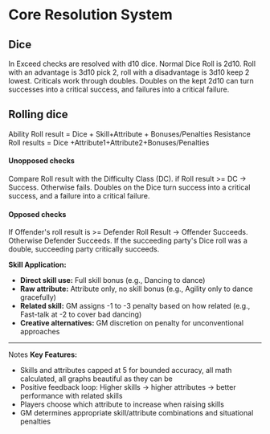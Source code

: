 # Core Resolution System
## Dice
In Exceed checks are resolved with d10 dice.
Normal Dice Roll is 2d10. Roll with an advantage is 3d10 pick 2, roll with a disadvantage is 3d10 keep 2 lowest. 
Criticals work through doubles. Doubles on the kept 2d10 can turn successes into a critical success, and failures into a critical failure.
## Rolling dice
Ability Roll result = Dice + Skill+Attribute + Bonuses/Penalties
Resistance Roll results = Dice +Attribute1+Attribute2+Bonuses/Penalties
#### Unopposed checks 
Compare Roll result with the Difficulty Class (DC). if Roll result >= DC -> Success. Otherwise fails.
Doubles on the Dice turn success into a critical success, and a failure into a critical failure.
#### Opposed checks
If Offender's roll result is >= Defender Roll Result -> Offender Succeeds. Otherwise Defender Succeeds.
If the succeeding party's Dice roll was a double, succeeding party critically succeeds.


**Skill Application:**
- **Direct skill use:** Full skill bonus (e.g., Dancing to dance)
- **Raw attribute:** Attribute only, no skill bonus (e.g., Agility only to dance gracefully)
- **Related skill:** GM assigns -1 to -3 penalty based on how related (e.g., Fast-talk at -2 to cover bad dancing)
- **Creative alternatives:** GM discretion on penalty for unconventional approaches
________________
Notes
**Key Features:**
- Skills and attributes capped at 5 for bounded accuracy, all math calculated, all graphs beautiful as they can be
- Positive feedback loop: Higher skills → higher attributes → better performance with related skills
- Players choose which attribute to increase when raising skills
- GM determines appropriate skill/attribute combinations and situational penalties 

